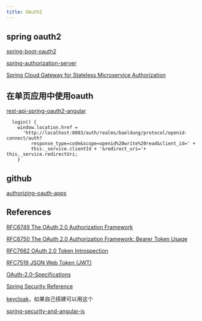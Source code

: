 ```yaml
---
title: OAuth2
---
```


## spring oauth2

[spring-boot-oauth2](https://spring.io/guides/tutorials/spring-boot-oauth2/)

[spring-authorization-server](https://spring.io/blog/2020/04/15/announcing-the-spring-authorization-server)

[Spring Cloud Gateway for Stateless Microservice Authorization](https://www.youtube.com/watch?v=RRMO4oNptoQ&list=PLAdzTan_eSPRlQ8t4TU5c-AB4SHV939M6&index=156)

## 在单页应用中使用oauth

[rest-api-spring-oauth2-angular](https://www.baeldung.com/rest-api-spring-oauth2-angular)

```
  login() {
    window.location.href = 
      'http://localhost:8083/auth/realms/baeldung/protocol/openid-connect/auth?
         response_type=code&scope=openid%20write%20read&client_id=' + 
         this._service.clientId + '&redirect_uri='+ this._service.redirectUri;
    }
```

## github

[authorizing-oauth-apps](https://docs.github.com/en/developers/apps/authorizing-oauth-apps)


## References
[RFC6749 The OAuth 2.0 Authorization Framework](https://tools.ietf.org/rfc/rfc6749.txt)

[RFC6750 The OAuth 2.0 Authorization Framework: Bearer Token Usage](https://tools.ietf.org/rfc/rfc6750.txt)

[RFC7662 OAuth 2.0 Token Introspection](https://tools.ietf.org/rfc/rfc7662.txt)

[RFC7519 JSON Web Token (JWT)](https://tools.ietf.org/rfc/rfc7519.txt)

[OAuth-2.0-Specifications](https://github.com/spring-projects-experimental/spring-authorization-server/wiki/OAuth-2.0-Specifications)

[Spring Security Reference](https://docs.spring.io/spring-security/site/docs/5.3.4.RELEASE/reference/html5/)

[keycloak](https://www.keycloak.org/)，如果自己搭建可以用这个

[spring-security-and-angular-js](https://spring.io/guides/tutorials/spring-security-and-angular-js/)
